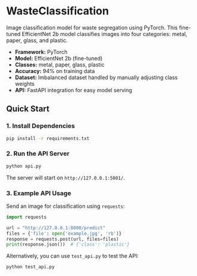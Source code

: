 # WasteClassification

Image classification model for waste segregation using PyTorch. This fine-tuned EfficientNet 2b model classifies images into four categories: metal, paper, glass, and plastic.

- **Framework:** PyTorch  
- **Model:** EfficientNet 2b (fine-tuned)  
- **Classes:** metal, paper, glass, plastic  
- **Accuracy:** 94% on training data  
- **Dataset:** Imbalanced dataset handled by manually adjusting class weights  
- **API:** FastAPI integration for easy model serving

## Quick Start

### 1. Install Dependencies

```bash
pip install -r requirements.txt
```

### 2. Run the API Server

```bash
python api.py
```

The server will start on `http://127.0.0.1:5001/`.

### 3. Example API Usage

Send an image for classification using `requests`:

```python
import requests

url = "http://127.0.0.1:8000/predict"
files = {'file': open('example.jpg', 'rb')}
response = requests.post(url, files=files)
print(response.json())  # {'class': 'plastic'}
```

Alternatively, you can use `test_api.py` to test the API:

```bash
python test_api.py
```
